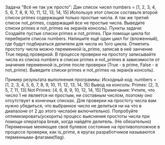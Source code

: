 Задача "Всё не так уж просто":
Дан список чисел numbers = [1, 2, 3, 4, 5, 6, 7, 8, 9, 10, 11, 12, 13, 14, 15]
Используя этот список составьте второй список primes содержащий только простые числа.
А так же третий список not_primes, содержащий все не простые числа.
Выведите списки primes и not_primes на экран(в консоль).
Пункты задачи:
Создайте пустые списки primes и not_primes.
При помощи цикла for переберите список numbers.
Напишите ещё один цикл for (вложенный), где будут подбираться делители для числа из 1ого цикла.
Отметить простоту числа можно переменной is_prime, записав в неё занчение True перед проверкой.
В процессе проверки на простоту записывайте числа из списка numbers в списки primes и not_primes в зависимости от значения переменной is_prime после проверки (True - в prime, False - в not_prime).
Выведите списки primes и not_primes на экран(в консоль).

Пример результата выполнения программы:
Исходный код:
 numbers = [1, 2, 3, 4, 5, 6, 7, 8, 9, 10, 11, 12, 13, 14, 15]
Вывод на консоль:
Primes: [2, 3, 5, 7, 11, 13]
Not Primes: [4, 6, 8, 9, 10, 12, 14, 15]
Примечания:
Учтите, что число 1 не является ни простым, ни составным числом, поэтому оно отсутствует в конечных списках.
Для проверки на простоту числа вам нужно убедиться, что выбранное число не делиться ни на что в диапазоне от 2 до этого числа(не включительно).
Попробуйте оптимизировать(ускорить) процесс выяснения простоты числа при помощи оператора break, когда найдёте делитель. (Не обязательно)
Переменные меняющее своё булевое состояние на противоположное в процессе проверки, как is_prime, в кругах разработчиков называются перменными-флагами(flag).
